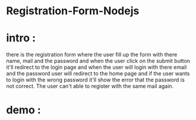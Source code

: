 # Registration-Form-Nodejs
# intro : 
there is the registration form where the user fill up the form with there name, mail and the password and when the
user click on the submit button it'll redirect to the login page and when the user will login with there email and the 
password user will redirect to the home page and if the user wants to login with the wrong password it'll show the error
that the password is not correct.
The user can't able to register with the same mail again.

# demo : 
